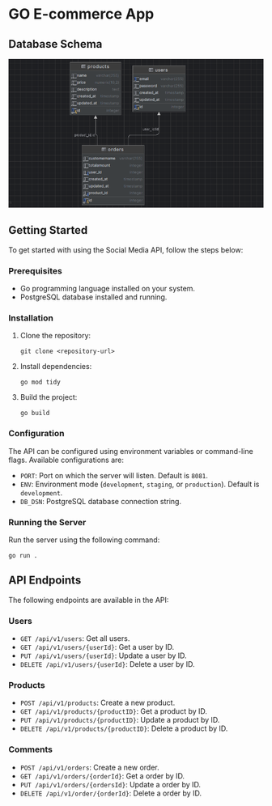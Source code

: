 # GO E-commerce App

## Database Schema

![Database Schema](dbScheme.png)

## Getting Started

To get started with using the Social Media API, follow the steps below:

### Prerequisites

- Go programming language installed on your system.
- PostgreSQL database installed and running.

### Installation

1. Clone the repository:

   ```
   git clone <repository-url>
   ```

2. Install dependencies:

   ```
   go mod tidy
   ```

3. Build the project:

   ```
   go build
   ```

### Configuration

The API can be configured using environment variables or command-line flags. Available configurations are:

- `PORT`: Port on which the server will listen. Default is `8081`.
- `ENV`: Environment mode (`development`, `staging`, or `production`). Default is `development`.
- `DB_DSN`: PostgreSQL database connection string.

### Running the Server

Run the server using the following command:

```
go run .
```

## API Endpoints

The following endpoints are available in the API:

### Users

- `GET /api/v1/users`: Get all users.
- `GET /api/v1/users/{userId}`: Get a user by ID.
- `PUT /api/v1/users/{userId}`: Update a user by ID.
- `DELETE /api/v1/users/{userId}`: Delete a user by ID.

### Products

- `POST /api/v1/products`: Create a new product.
- `GET /api/v1/products/{productID}`: Get a product by ID.
- `PUT /api/v1/products/{productID}`: Update a product by ID.
- `DELETE /api/v1/products/{productID}`: Delete a product by ID.

### Comments

- `POST /api/v1/orders`: Create a new order.
- `GET /api/v1/orders/{orderId}`: Get a order by ID.
- `PUT /api/v1/orders/{ordersId}`: Update a order by ID.
- `DELETE /api/v1/order/{orderId}`: Delete a order by ID.



